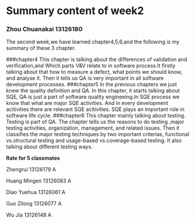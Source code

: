 Summary content of week2
===========================
### Zhou Chuanakai  13126180

The second week,we have learned chapter4,5,6,and the following is my summary of these 3 chapter.

###chapter4
  This chapter is talking about the differences of validation and verification,and Which parts V&V relate to in software process.It firstly talking about that how to measure a defect, what points we should know, and analyse it. Then it tells us QA is very important in all software development processes. 
###chapter5
  In the previous chapters we just knew the quality definition and QA. In this chapter, it starts talking about SQE, QA is just a part of software quality engineeing.In SQE process we know that what are major SQE activities. And in every development acitivities there are relevant SQE acitivities. SQE plays an important role in software life cycle.
###chapter6
  This chapter mainly talking about testing. Testing is part of QA. The chapter tells us the reasons to do testing ,major testing activities, organization, management, and related issues. Then it classifies the major testing techniques by two important criterias, functional vs.structural testing and usage-based vs.coverage-based testing. It also talking about different testing ways.


****Rate for 5 classmates****

Zhengrui 13126179 A

Huang Mingen 13126083 A

Diao Yuehua 13126061 A

Guo Zilong 13126077 A

Wu Jia 13126148 A
